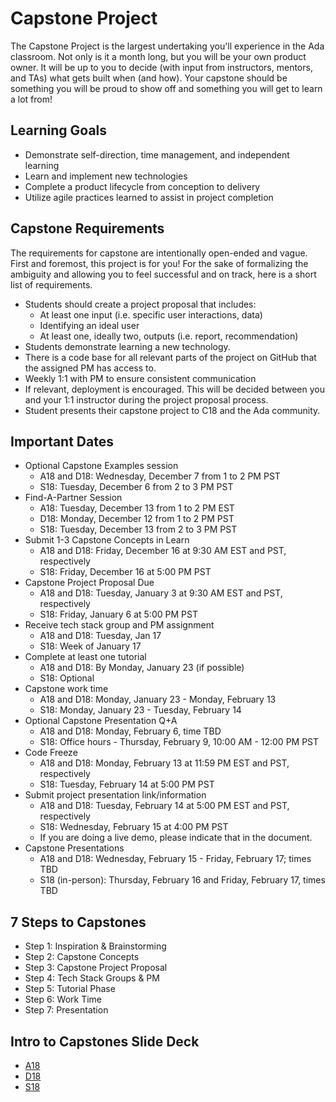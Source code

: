 # Capstone Project

The Capstone Project is the largest undertaking you'll experience in the Ada classroom. Not only is it a month long, but you will be your own product owner. It will be up to you to decide (with input from instructors, mentors, and TAs) what gets built when (and how). Your capstone should be something you will be proud to show off and something you will get to learn a lot from! 

## Learning Goals

- Demonstrate self-direction, time management, and independent learning
- Learn and implement new technologies
- Complete a product lifecycle from conception to delivery
- Utilize agile practices learned to assist in project completion

## Capstone Requirements

The requirements for capstone are intentionally open-ended and vague. First and foremost, this project is for you! For the sake of formalizing the ambiguity and allowing you to feel successful and on track, here is a short list of requirements.

- Students should create a project proposal that includes:
  - At least one input (i.e. specific user interactions, data)
  - Identifying an ideal user
  - At least one, ideally two, outputs (i.e. report, recommendation)
- Students demonstrate learning a new technology.
- There is a code base for all relevant parts of the project on GitHub that the assigned PM has access to.
- Weekly 1:1 with PM to ensure consistent communication
- If relevant, deployment is encouraged. This will be decided between you and your 1:1 instructor during the project proposal process.
- Student presents their capstone project to C18 and the Ada community.

## Important Dates

- Optional Capstone Examples session
  - A18 and D18: Wednesday, December 7 from 1 to 2 PM PST
  - S18: Tuesday, December 6 from 2 to 3 PM PST
- Find-A-Partner Session
  - A18: Tuesday, December 13 from 1 to 2 PM EST
  - D18: Monday, December 12 from 1 to 2 PM PST
  - S18: Tuesday, December 13 from 2 to 3 PM PST 
- Submit 1-3 Capstone Concepts in Learn 
  - A18 and D18: Friday, December 16 at 9:30 AM EST and PST, respectively
  - S18: Friday, December 16 at 5:00 PM PST
- Capstone Project Proposal Due
  - A18 and D18: Tuesday, January 3 at 9:30 AM EST and PST, respectively
  - S18: Friday, January 6 at 5:00 PM PST
- Receive tech stack group and PM assignment
  - A18 and D18: Tuesday, Jan 17
  - S18: Week of January 17
- Complete at least one tutorial
  - A18 and D18: By Monday, January 23 (if possible)
  - S18: Optional
- Capstone work time
  - A18 and D18: Monday, January 23 - Monday, February 13
  - S18: Monday, January 23 - Tuesday, February 14
- Optional Capstone Presentation Q+A 
  - A18 and D18: Monday, February 6, time TBD 
  - S18: Office hours - Thursday, February 9, 10:00 AM - 12:00 PM PST
- Code Freeze
  - A18 and D18: Monday, February 13 at 11:59 PM EST and PST, respectively
  - S18: Tuesday, February 14 at 5:00 PM PST
- Submit project presentation link/information
  - A18 and D18: Tuesday, February 14 at 5:00 PM EST and PST, respectively
  - S18: Wednesday, February 15 at 4:00 PM PST
  - If you are doing a live demo, please indicate that in the document.
- Capstone Presentations 
  - A18 and D18: Wednesday, February 15 - Friday, February 17; times TBD
  - S18 (in-person): Thursday, February 16 and Friday, February 17, times TBD

## 7 Steps to Capstones
- Step 1: Inspiration & Brainstorming
- Step 2: Capstone Concepts
- Step 3: Capstone Project Proposal
- Step 4: Tech Stack Groups & PM
- Step 5: Tutorial Phase
- Step 6: Work Time
- Step 7: Presentation

## Intro to Capstones Slide Deck
- [A18](https://docs.google.com/presentation/d/1G6lpomkYAANKi8xvrfowDDr054KBKdWvJsND8LIL-LY/edit?usp=sharing) 
- [D18](https://docs.google.com/presentation/d/1ruT193Wqaom-3h0q9DTnsvAOHH-gYEVK6-pCHejRBM8/edit?usp=sharing)
- [S18](https://docs.google.com/presentation/d/1l_-Vt0nwxXqJ_1zUMLLcOQdvr0s_itphWhJ_yzie8s0/edit?usp=sharing)
